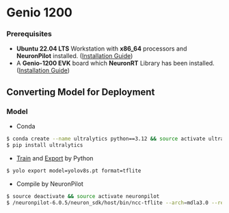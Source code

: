 
# Genio 1200
### Prerequisites

* **Ubuntu 22.04 LTS** Workstation with **x86_64** processors and **NeuronPilot** installed. ([Installation Guide](https://r300-ai.github.io/ITRI-AI-Hub/docs/pages/compiler/neuronpilot.html))
* A **Genio-1200 EVK** board which **NeuronRT** Library has been installed.([Installation Guide](https://r300-ai.github.io/ITRI-AI-Hub/docs/pages/get-started/genio-evk.html))

## Converting Model for Deployment
### Model
* Conda
```bash
$ conda create --name ultralytics python==3.12 && source activate ultralytics
$ pip install ultralytics
```
* [Train](https://docs.ultralytics.com/modes/train/) and [Export](https://docs.ultralytics.com/modes/export/#usage-examples) by Python
```bash
$ yolo export model=yolov8s.pt format=tflite
```
* Compile by NeuronPilot
```bash
$ source deactivate && source activate neuronpilot
$ /neuronpilot-6.0.5/neuron_sdk/host/bin/ncc-tflite --arch=mdla3.0 --relax-fp32 yolov8s.tflite
```
